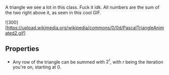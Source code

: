 A triangle we see a lot in this class. Fuck it idk.
All numbers are the sum of the two right above it, as seen in this cool GIF.

![300][https://upload.wikimedia.org/wikipedia/commons/0/0d/PascalTriangleAnimated2.gif]


## Properties
- Any row of the triangle can be summed with $2^r$, with $r$ being the iteration you're on, starting at $0$.
